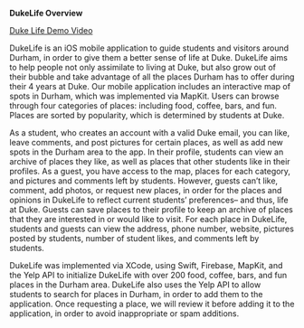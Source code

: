 **DukeLife Overview**

[Duke Life Demo Video](https://drive.google.com/file/d/1aaltSiJeISI6HXne74ttlvAJzxoSgani/view?usp=sharing)

DukeLife is an iOS mobile application to guide students and visitors around Durham, in order to give them a better sense of life at Duke. DukeLife aims to help people not only assimilate to living at Duke, but also grow out of their bubble and take advantage of all the places Durham has to offer during their 4 years at Duke. Our mobile application includes an interactive map of spots in Durham, which was implemented via MapKit. Users can browse through four categories of places: including food, coffee, bars, and fun. Places are sorted by popularity, which is determined by students at Duke.

As a student, who creates an account with a valid Duke email, you can like, leave comments, and post pictures for certain places, as well as add new spots in the Durham area to the app. In their profile, students can view an archive of places they like, as well as places that other students like in their profiles. As a guest, you have access to the map, places for each category, and pictures and comments left by students. However, guests can’t like, comment, add photos, or request new places, in order for the places and opinions in DukeLife to reflect current students’ preferences– and thus, life at Duke. Guests can save places to their profile to keep an archive of places that they are interested in or would like to visit. For each place in DukeLife, students and guests can view the address, phone number, website, pictures posted by students, number of student likes, and comments left by students. 

DukeLife was implemented via XCode, using Swift, Firebase, MapKit, and the Yelp API to initialize DukeLife with over 200 food, coffee, bars, and fun places in the Durham area. DukeLife also uses the Yelp API to allow students to search for places in Durham, in order to add them to the application. Once requesting a place, we will review it before adding it to the application, in order to avoid inappropriate or spam additions.
